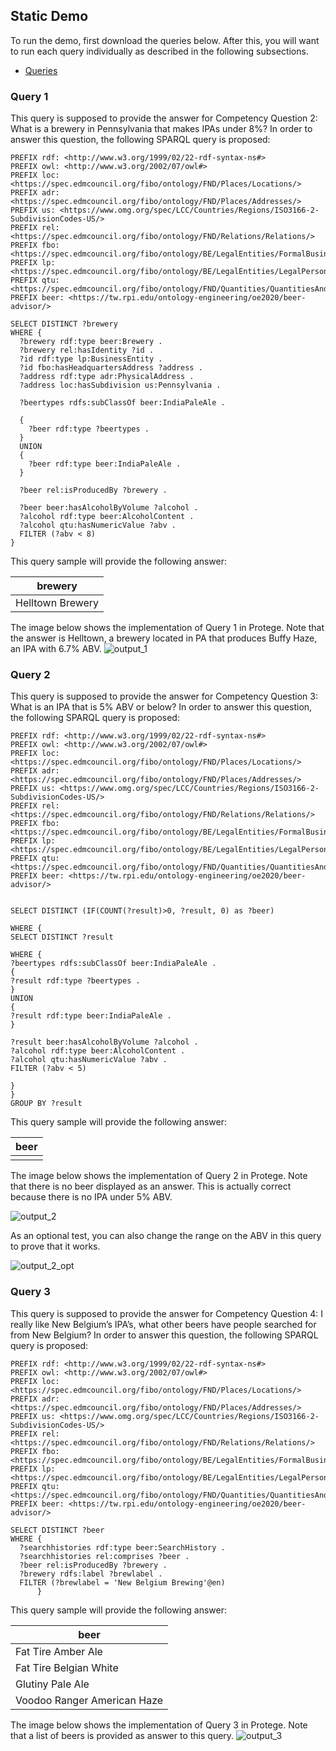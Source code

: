 ---
---

## Static Demo

To run the demo, first download the queries below. After this, you will want to run each query individually as described in the following subsections.
- [Queries](files/query)

### Query 1
This query is supposed to provide the answer for Competency Question 2: What is a brewery in Pennsylvania that makes IPAs under 8%?
In order to answer this question, the following SPARQL query is proposed:

```sparql
PREFIX rdf: <http://www.w3.org/1999/02/22-rdf-syntax-ns#>
PREFIX owl: <http://www.w3.org/2002/07/owl#>
PREFIX loc: <https://spec.edmcouncil.org/fibo/ontology/FND/Places/Locations/>
PREFIX adr: <https://spec.edmcouncil.org/fibo/ontology/FND/Places/Addresses/>
PREFIX us: <https://www.omg.org/spec/LCC/Countries/Regions/ISO3166-2-SubdivisionCodes-US/>
PREFIX rel: <https://spec.edmcouncil.org/fibo/ontology/FND/Relations/Relations/>
PREFIX fbo: <https://spec.edmcouncil.org/fibo/ontology/BE/LegalEntities/FormalBusinessOrganizations/>
PREFIX lp: <https://spec.edmcouncil.org/fibo/ontology/BE/LegalEntities/LegalPersons/>
PREFIX qtu: <https://spec.edmcouncil.org/fibo/ontology/FND/Quantities/QuantitiesAndUnits/>
PREFIX beer: <https://tw.rpi.edu/ontology-engineering/oe2020/beer-advisor/>

SELECT DISTINCT ?brewery
WHERE {
  ?brewery rdf:type beer:Brewery .
  ?brewery rel:hasIdentity ?id .
  ?id rdf:type lp:BusinessEntity .
  ?id fbo:hasHeadquartersAddress ?address .
  ?address rdf:type adr:PhysicalAddress .
  ?address loc:hasSubdivision us:Pennsylvania .
   
  ?beertypes rdfs:subClassOf beer:IndiaPaleAle .
  
  {
    ?beer rdf:type ?beertypes .
  }
  UNION
  {
    ?beer rdf:type beer:IndiaPaleAle .
  }
  
  ?beer rel:isProducedBy ?brewery .
  
  ?beer beer:hasAlcoholByVolume ?alcohol .
  ?alcohol rdf:type beer:AlcoholContent .
  ?alcohol qtu:hasNumericValue ?abv .
  FILTER (?abv < 8)  
}
```

This query sample will provide the following answer:

|brewery|
|-----------|
| Helltown Brewery|

The image below shows the implementation of Query 1 in Protege. Note that the answer is Helltown, a brewery located in PA that produces Buffy Haze, an IPA with 6.7% ABV.
![output_1](images/query2.png)

### Query 2

This query is supposed to provide the answer for Competency Question 3: What is an IPA that is 5% ABV or below?
In order to answer this question, the following SPARQL query is proposed:

```sparql
PREFIX rdf: <http://www.w3.org/1999/02/22-rdf-syntax-ns#>
PREFIX owl: <http://www.w3.org/2002/07/owl#>
PREFIX loc: <https://spec.edmcouncil.org/fibo/ontology/FND/Places/Locations/>
PREFIX adr: <https://spec.edmcouncil.org/fibo/ontology/FND/Places/Addresses/>
PREFIX us: <https://www.omg.org/spec/LCC/Countries/Regions/ISO3166-2-SubdivisionCodes-US/>
PREFIX rel: <https://spec.edmcouncil.org/fibo/ontology/FND/Relations/Relations/>
PREFIX fbo: <https://spec.edmcouncil.org/fibo/ontology/BE/LegalEntities/FormalBusinessOrganizations/>
PREFIX lp: <https://spec.edmcouncil.org/fibo/ontology/BE/LegalEntities/LegalPersons/>
PREFIX qtu: <https://spec.edmcouncil.org/fibo/ontology/FND/Quantities/QuantitiesAndUnits/>
PREFIX beer: <https://tw.rpi.edu/ontology-engineering/oe2020/beer-advisor/>


SELECT DISTINCT (IF(COUNT(?result)>0, ?result, 0) as ?beer)

WHERE {
SELECT DISTINCT ?result

WHERE {
?beertypes rdfs:subClassOf beer:IndiaPaleAle .
{
?result rdf:type ?beertypes .
}
UNION
{
?result rdf:type beer:IndiaPaleAle .
}

?result beer:hasAlcoholByVolume ?alcohol .
?alcohol rdf:type beer:AlcoholContent .
?alcohol qtu:hasNumericValue ?abv .
FILTER (?abv < 5)

}
}
GROUP BY ?result
```

This query sample will provide the following answer:

|beer|
|-----------|
| |

The image below shows the implementation of Query 2 in Protege. Note that there is no beer displayed as an answer. This is actually correct because there is no IPA under 5% ABV.

![output_2](images/query3-result.png)

As an optional test, you can also change the range on the ABV in this query to prove that it works.

![output_2_opt](images/query3-result-opt.png)

### Query 3

This query is supposed to provide the answer for Competency Question 4: I really like New Belgium’s IPA’s, what other beers have people searched for
from New Belgium?
In order to answer this question, the following SPARQL query is proposed:

```sparql
PREFIX rdf: <http://www.w3.org/1999/02/22-rdf-syntax-ns#>
PREFIX owl: <http://www.w3.org/2002/07/owl#>
PREFIX loc: <https://spec.edmcouncil.org/fibo/ontology/FND/Places/Locations/>
PREFIX adr: <https://spec.edmcouncil.org/fibo/ontology/FND/Places/Addresses/>
PREFIX us: <https://www.omg.org/spec/LCC/Countries/Regions/ISO3166-2-SubdivisionCodes-US/>
PREFIX rel: <https://spec.edmcouncil.org/fibo/ontology/FND/Relations/Relations/>
PREFIX fbo: <https://spec.edmcouncil.org/fibo/ontology/BE/LegalEntities/FormalBusinessOrganizations/>
PREFIX lp: <https://spec.edmcouncil.org/fibo/ontology/BE/LegalEntities/LegalPersons/>
PREFIX qtu: <https://spec.edmcouncil.org/fibo/ontology/FND/Quantities/QuantitiesAndUnits/>
PREFIX beer: <https://tw.rpi.edu/ontology-engineering/oe2020/beer-advisor/>

SELECT DISTINCT ?beer
WHERE {
  ?searchhistories rdf:type beer:SearchHistory .
  ?searchhistories rel:comprises ?beer .
  ?beer rel:isProducedBy ?brewery .  
  ?brewery rdfs:label ?brewlabel .
  FILTER (?brewlabel = 'New Belgium Brewing'@en)
      }
```

This query sample will provide the following answer:

|beer|
|-----------|
| Fat Tire Amber Ale |
| Fat Tire Belgian White |
| Glutiny Pale Ale |
| Voodoo Ranger American Haze |


The image below shows the implementation of Query 3 in Protege. Note that a list of beers is provided as answer to this query.
![output_3](images/query4.png)

